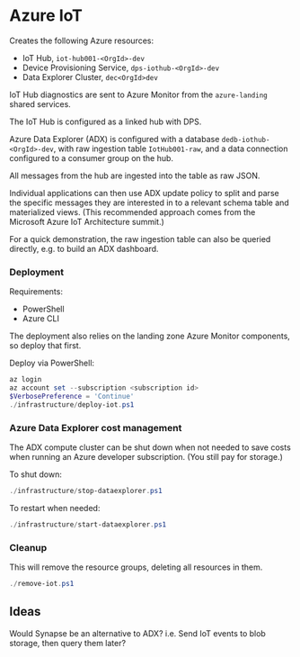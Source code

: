 Azure IoT
=========

Creates the following Azure resources:

* IoT Hub, `iot-hub001-<OrgId>-dev`
* Device Provisioning Service, `dps-iothub-<OrgId>-dev`
* Data Explorer Cluster, `dec<OrgId>dev`

IoT Hub diagnostics are sent to Azure Monitor from the `azure-landing` shared services.

The IoT Hub is configured as a linked hub with DPS.

Azure Data Explorer (ADX) is configured with a database `dedb-iothub-<OrgId>-dev`, with raw ingestion table `IotHub001-raw`, and a data connection configured to a consumer group on the hub.

All messages from the hub are ingested into the table as raw JSON.

Individual applications can then use ADX update policy to split and parse the specific messages they are interested in to a relevant schema table and materialized views. (This recommended approach comes from the Microsoft Azure IoT Architecture summit.)

For a quick demonstration, the raw ingestion table can also be queried directly, e.g. to build an ADX dashboard.

### Deployment

Requirements:
* PowerShell
* Azure CLI

The deployment also relies on the landing zone Azure Monitor components, so deploy that first.

Deploy via PowerShell:

```powershell
az login
az account set --subscription <subscription id>
$VerbosePreference = 'Continue'
./infrastructure/deploy-iot.ps1
```

### Azure Data Explorer cost management

The ADX compute cluster can be shut down when not needed to save costs when running an Azure developer subscription. (You still pay for storage.)

To shut down:

```powershell
./infrastructure/stop-dataexplorer.ps1
```

To restart when needed:

```powershell
./infrastructure/start-dataexplorer.ps1
```

### Cleanup

This will remove the resource groups, deleting all resources in them.

```powershell
./remove-iot.ps1
```

Ideas
-----

Would Synapse be an alternative to ADX?  i.e. Send IoT events to blob storage, then query them later?

